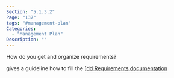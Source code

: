 ```yaml
---
Section: "5.1.3.2"
Page: "137"
tags: "#management-plan"
Categories:
  - "Management Plan"
Description: ""
---
```


How do you get and organize requirements?

gives a guideline how to fill the [[dd Requirements documentation](Procurement%20Documentation.md)




